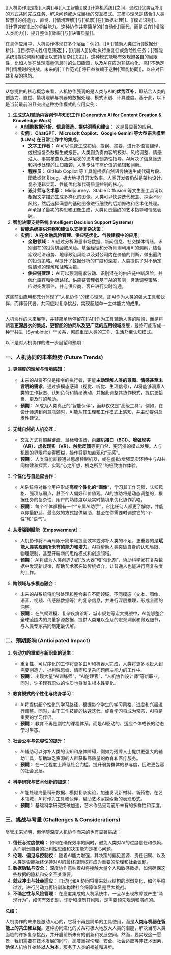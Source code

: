 [[人机协作]]是指[[人类]]与[[人工智能]]或[[计算机系统]]之间，通过[[优势互补]]的方式共同完成任务、解决问题或达成目标的交互模式。其核心理念是结合[[人类智慧]]的创造力、直觉、[[情境理解]]与[[机器]]在[[数据处理]]、[[模式识别]]、[[计算速度]]上的卓越能力。这种协作并非简单的[[自动化]]替代，而是旨在[[增强人类能力]]，提升整体[[效率]]与[[决策质量]]。

在具体应用中，人机协作体现在多个层面：例如，[[AI]]辅助人类进行[[数据分析]]、[[目标导向性信息筛选]]；[[机器人]]协助执行重复性或危险性任务；[[智能系统]]提供洞察和建议以支持复杂[[决策]]。这种模式能够有效规避各自的局限性，比如人类在处理海量信息时的认知瓶颈，以及AI在应对非结构化、高[[不确定性]]情境时的挑战。未来的[[工作范式]]将日益依赖于这种[[智能协同]]，以应对日益复杂的挑战。

---
从您提供的核心概念来看，人机协作强调的是人类与AI的**优势互补**，即结合人类的创造力、直觉、情境理解与机器的数据处理、模式识别、计算速度。基于此，以下是当前最前沿且突出这种协作模式的应用实例：

1.  **生成式AI辅助内容创作与知识工作 (Generative AI for Content Creation & Knowledge Work)**
    *   **AI辅助数据分析、信息筛选、提供洞察和建议：** 这是最显著的应用。
    *   **实例：** **ChatGPT、Microsoft Copilot、Google Gemini 等大型语言模型 (LLMs) 在日常工作中的集成。**
        *   **文字工作者：** AI可以快速生成初稿、提纲、摘要，进行多语言翻译，或根据复杂数据生成报告。人类则负责内容的校对、风格调整、情感注入、事实核查以及深层次的思考和创造性指导。AI解决了信息筛选和初步处理的认知瓶颈，人类专注于高价值的编辑和创新。
        *   **程序员：** GitHub Copilot 等工具能根据自然语言快速生成代码片段、函数或修复bug，极大地提升开发效率。人类开发者仍然是架构设计、复杂逻辑实现、性能优化和代码质量控制的核心。
        *   **设计师与艺术家：** Midjourney、Stable Diffusion 等文生图工具可以根据文字描述生成多样化的图像。人类可以快速迭代概念、探索不同风格，然后选择满意的基础图像进行细致的后期修改和艺术化处理。AI承担了最初的构思和图像生成，人类负责最终的艺术指导和情感表达。
2.  **智能决策支持系统 (Intelligent Decision Support Systems)**
    *   **智能系统提供洞察和建议以支持复杂决策：**
    *   **实例：** **AI在金融风险管理、供应链优化、气候建模中的应用。**
        *   **金融领域：** AI通过分析海量市场数据、新闻信息、社交媒体情绪，识别潜在的投资机会或风险。基金经理和分析师则利用AI的洞察，结合宏观经济趋势、地缘政治风险以及对公司内在价值的判断，做出最终的投资策略。AI提升了数据分析的广度和深度，人类提供了对不确定性情境的理解和战略决策。
        *   **供应链管理：** AI可以预测需求波动、识别潜在的供应链中断风险，并优化库存和物流路径。供应链管理者基于AI的预测，灵活调整策略，应对突发事件，并与供应商、客户进行实时沟通。

这些前沿应用都充分体现了“人机协作”的核心理念，即AI作为人类的强大工具和伙伴，而非替代者，共同应对复杂挑战，实现超越单一主体能力的成果。

---
人机协作的未来展望，并非简单地停留在[[AI]]作为工具辅助人类的阶段，而是将朝着**更深层次的集成、更智能的协同以及更广泛的应用领域**发展，最终可能形成一种**共生（Symbiotic）**关系，彻底重塑人类的工作、生活乃至认知模式。

以下是对人机协作的进一步展望和预期：

### 一、人机协同的未来趋势 (Future Trends)

1.  **更深度的理解与情境感知：**
    *   未来的AI将不仅是指令的执行者，更能**主动理解人类的意图、情感甚至未言明的需求**。通过多模态感知（视觉、听觉、生理信号），AI将能够洞察人类的工作状态、认知负荷和情绪波动，并据此调整其协作模式，提供更恰当、更及时的帮助。
    *   **预期：** AI成为人类真正的“智能伙伴”，而非仅仅是“高级工具”。例如，在设计师遇到创意瓶颈时，AI能从其生理和工作模式上感知，并主动提供启发性建议。

2.  **无缝自然的人机交互：**
    *   交互方式将超越键盘、鼠标和语音，向**脑机接口（BCI）、增强现实（AR）、虚拟现实（VR）、触觉反馈**等更自然、更沉浸的模式发展。人与机器的界限将变得模糊，操作将更加直观和“无感”。
    *   **预期：** 人类将能直接通过思想控制机器，或在虚拟/增强现实环境中与AI共同构建和探索，实现“心之所想，机之所至”的极致协作体验。

3.  **个性化与自适应协作：**
    *   AI系统将对每个用户形成**高度个性化的“画像”**，学习其工作习惯、认知风格、强项与弱点，甚至个人偏好和价值观。AI的协助将是动态调整的，根据任务的复杂性、用户的熟练度以及实时情境来优化协作策略。
    *   **预期：** 每个个体都拥有一个“专属AI助手”，它比任何人都更了解你，并能以你最舒适、最高效的方式提供帮助，甚至在你需要时调整它的“个性”和“语气”。

4.  **从增强到赋能（Empowerment）：**
    *   人机协作将不再局限于简单地提高效率或弥补人类的不足，更重要的是**赋能人类实现前所未有的能力和潜力**。AI将帮助人类突破自身的认知局限、物理限制，甚至开启新的思维模式和创造领域。
    *   **预期：** AI将成为人类创造力的“放大器”和“催化剂”，协助科学家在复杂数据中发现新规律，帮助艺术家突破传统媒介，让普通人也能进行高复杂度的工作。

5.  **跨领域与多模态融合：**
    *   未来的AI系统将能够处理和整合来自不同领域、不同模态（文本、图像、语音、视频、传感器数据等）的复杂信息，并进行深层推理，形成全面的洞察。
    *   **预期：** 在气候建模、复杂疾病诊断、城市规划等宏大挑战中，AI能够整合全球范围内的海量多源数据，提供人类难以企及的宏观洞察和微观细节，与人类专家共同制定最优解。

### 二、预期影响 (Anticipated Impact)

1.  **劳动力的重塑与新职业的诞生：**
    *   重复性、可程序化的工作将更多由AI和机器人完成，人类将更多地投入到需要创造力、批判性思维、情商和复杂问题解决能力的工作中。
    *   **预期：** 出现大量“AI训练师”、“AI伦理官”、“人机协作设计师”等新职业，同时，许多现有职业的性质也将发生根本性变化。

2.  **教育模式的个性化与终身学习：**
    *   AI将提供超个性化的学习路径，根据每个学生的学习风格、进度和兴趣进行调整。同时，由于工作技能的快速迭代，终身学习将成为常态，AI将是重要的学习伴侣。
    *   **预期：** 教育不再是刚性的课程体系，而是AI驱动的、适应个体成长的动态学习生态。

3.  **社会公平与包容性的提升：**
    *   AI辅助可以弥补人类的认知和身体障碍，例如为残障人士提供更强大的辅助工具，帮助缺乏资源的人群获取高质量的教育和医疗服务。
    *   **预期：** 在一定程度上降低社会门槛，提升弱势群体的参与度，促进更包容的社会发展。

4.  **科学研究与艺术创新的加速：**
    *   AI能处理海量科研数据、模拟复杂实验，加速发现新材料、新药物。在艺术领域，AI将作为工具和伙伴，帮助艺术家探索新的表现形式。
    *   **预期：** 基础科学研究突破加速，艺术作品呈现前所未有的多样性和深度。

### 三、挑战与考量 (Challenges & Considerations)

尽管未来光明，但伴随深度人机协作而来的也有显著挑战：

1.  **信任与过度依赖：** 如何在确保效率的同时，避免人类对AI的过度信任和依赖，从而削弱自身的批判性思维和决策能力是核心问题。
2.  **伦理、偏见与控制权：** 随着AI能力增强，其决策的偏见溯源、责任归属、以及人类是否能始终保持对AI的最终控制权将成为重要的伦理和社会议题。
3.  **数据隐私与安全：** 深度协作意味着AI将接触大量个人和敏感数据，如何确保这些数据的隐私和安全至关重要。
4.  **就业冲击与社会适应：** 自动化和AI协同将带来就业结构的剧烈变化，如何平稳过渡，进行劳动力再培训和构建社会保障体系是巨大挑战。
5.  **不确定性与风险管理：** 在高度集成的人机系统中，一旦AI出现故障或产生“涌现行为”，如何有效识别、诊断和控制其风险，是需要预先规划和演练的。

**总结：**

人机协作的未来是激动人心的，它将不再是简单的工具使用，而是**人类与机器在智能上的共生和互促**。这种协同进化的关系将极大地放大人类的潜能，解决当前人类面临的许多复杂挑战，并开启前所未有的创新和发展空间。然而，要实现这一愿景，我们需要在技术发展的同时，高度重视伦理、安全、社会适应等非技术因素，确保人机协作始终**以人为本**，服务于人类的福祉和进步。
